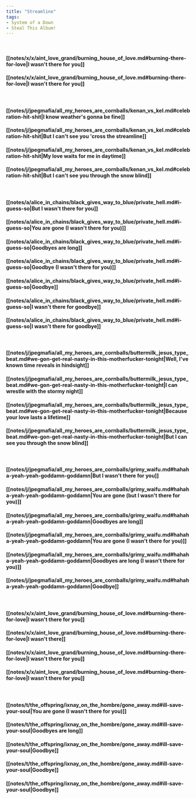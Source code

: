 ```yaml
---
title: "Streamline"
tags:
- System of a Down
- Steal This Album!
---
```

&nbsp;
#### [[notes/x/x/aint_love_grand/burning_house_of_love.md#burning-there-for-love|I wasn't there for you]]
#### [[notes/x/x/aint_love_grand/burning_house_of_love.md#burning-there-for-love|I wasn't there for you]]
&nbsp;
#### [[notes/j/jpegmafia/all_my_heroes_are_cornballs/kenan_vs_kel.md#celebration-hit-shit|I know weather's gonna be fine]]
#### [[notes/j/jpegmafia/all_my_heroes_are_cornballs/kenan_vs_kel.md#celebration-hit-shit|But I can't see you 'cross the streamline]]
#### [[notes/j/jpegmafia/all_my_heroes_are_cornballs/kenan_vs_kel.md#celebration-hit-shit|My love waits for me in daytime]]
#### [[notes/j/jpegmafia/all_my_heroes_are_cornballs/kenan_vs_kel.md#celebration-hit-shit|But I can't see you through the snow blind]]
&nbsp;
#### [[notes/a/alice_in_chains/black_gives_way_to_blue/private_hell.md#i-guess-so|But I wasn't there for you]]
#### [[notes/a/alice_in_chains/black_gives_way_to_blue/private_hell.md#i-guess-so|You are gone (I wasn't there for you)]]
#### [[notes/a/alice_in_chains/black_gives_way_to_blue/private_hell.md#i-guess-so|Goodbyes are long]]
#### [[notes/a/alice_in_chains/black_gives_way_to_blue/private_hell.md#i-guess-so|Goodbye (I wasn't there for you)]]
#### [[notes/a/alice_in_chains/black_gives_way_to_blue/private_hell.md#i-guess-so|Goodbye]]
#### [[notes/a/alice_in_chains/black_gives_way_to_blue/private_hell.md#i-guess-so|I wasn't there for goodbye]]
#### [[notes/a/alice_in_chains/black_gives_way_to_blue/private_hell.md#i-guess-so|I wasn't there for goodbye]]
&nbsp;
#### [[notes/j/jpegmafia/all_my_heroes_are_cornballs/buttermilk_jesus_type_beat.md#we-gon-get-real-nasty-in-this-motherfucker-tonight|Well, I've known time reveals in hindsight]]
#### [[notes/j/jpegmafia/all_my_heroes_are_cornballs/buttermilk_jesus_type_beat.md#we-gon-get-real-nasty-in-this-motherfucker-tonight|I can wrestle with the stormy night]]
#### [[notes/j/jpegmafia/all_my_heroes_are_cornballs/buttermilk_jesus_type_beat.md#we-gon-get-real-nasty-in-this-motherfucker-tonight|Because your love lasts a lifetime]]
#### [[notes/j/jpegmafia/all_my_heroes_are_cornballs/buttermilk_jesus_type_beat.md#we-gon-get-real-nasty-in-this-motherfucker-tonight|But I can see you through the snow blind]]
&nbsp;
#### [[notes/j/jpegmafia/all_my_heroes_are_cornballs/grimy_waifu.md#hahaha-yeah-yeah-goddamn-goddamn|But I wasn't there for you]]
#### [[notes/j/jpegmafia/all_my_heroes_are_cornballs/grimy_waifu.md#hahaha-yeah-yeah-goddamn-goddamn|You are gone (but I wasn't there for you)]]
#### [[notes/j/jpegmafia/all_my_heroes_are_cornballs/grimy_waifu.md#hahaha-yeah-yeah-goddamn-goddamn|Goodbyes are long]]
#### [[notes/j/jpegmafia/all_my_heroes_are_cornballs/grimy_waifu.md#hahaha-yeah-yeah-goddamn-goddamn|You are gone (I wasn't there for you)]]
#### [[notes/j/jpegmafia/all_my_heroes_are_cornballs/grimy_waifu.md#hahaha-yeah-yeah-goddamn-goddamn|Goodbyes are long (I wasn't there for you)]]
#### [[notes/j/jpegmafia/all_my_heroes_are_cornballs/grimy_waifu.md#hahaha-yeah-yeah-goddamn-goddamn|Goodbye]]
&nbsp;
#### [[notes/x/x/aint_love_grand/burning_house_of_love.md#burning-there-for-love|I wasn't there for you]]
#### [[notes/x/x/aint_love_grand/burning_house_of_love.md#burning-there-for-love|I wasn't there]]
#### [[notes/x/x/aint_love_grand/burning_house_of_love.md#burning-there-for-love|I wasn't there for you]]
#### [[notes/x/x/aint_love_grand/burning_house_of_love.md#burning-there-for-love|I wasn't there for you]]
&nbsp;
#### [[notes/t/the_offspring/ixnay_on_the_hombre/gone_away.md#ill-save-your-soul|You are gone (I wasn't there for you)]]
#### [[notes/t/the_offspring/ixnay_on_the_hombre/gone_away.md#ill-save-your-soul|Goodbyes are long]]
#### [[notes/t/the_offspring/ixnay_on_the_hombre/gone_away.md#ill-save-your-soul|Goodbye]]
#### [[notes/t/the_offspring/ixnay_on_the_hombre/gone_away.md#ill-save-your-soul|Goodbye]]
#### [[notes/t/the_offspring/ixnay_on_the_hombre/gone_away.md#ill-save-your-soul|Goodbye]]
